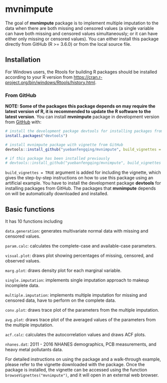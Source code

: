 
<!-- README.md is generated from README.Rmd. Please edit that file -->

# mvnimpute

<!-- badges: start -->
<!-- badges: end -->

The goal of **mvnimpute** package is to implement multiple imputation to
the data when there are both missing and censored values (a single
variable can have both missing and censored values simultaneously; or it
can have either only missing or censored values). You can either install
this package directly from GitHub (R &gt;= 3.6.0) or from the local
source file.

## Installation

For Windows users, the Rtools for building R packages should be
installed according to your R version from
<https://cran.r-project.org/bin/windows/Rtools/history.html>.

### From GitHub

**NOTE: Some of the packages this package depends on may require the
latest version of R, it is recommended to update the R software to the
latest version**. You can install **mvnimpute** package in development
version from [GitHub](https://github.com) with:

``` r
# install the development package devtools for installing packages from GitHub
install.packages("devtools")

# install mvnimpute package with vignette from GitHub
devtools::install_github("yuebanfengqing/mvnimpute", build_vignettes = TRUE)

# if this package has been installed previously
# devtools::install_github("yuebanfengqing/mvnimpute", build_vignettes = TRUE, force = TRUE)
```

`build_vignettes = TRUE` argument is added for including the vignette,
which gives the step-by-step instructions on how to use this package
using an artificial example. You have to install the development package
**devtools** for installing packages from GitHub. The packages that
**mvnimpute** depends on will be automatically downloaded and installed.

## Basic functions

It has 10 functions including

`data.generation`: generates multivariate normal data with missing and
censored values.

`param.calc`: calculates the complete-case and available-case
parameters.

`visual.plot`: draws plot showing percentages of missing, censored, and
observed values.

`marg.plot`: draws density plot for each marginal variable.

`single.imputation`: implements single imputation approach to makeup
incomplete data.

`multiple.imputation`: implements multiple imputation for missing and
censored data, have to perform on the complete data.

`conv.plot`: draws trace plot of the parameters from the multiple
imputation.

`avg.plot`: draws trace plot of the averaged values of the parameters
from the multiple imputation.

`acf.calc`: calculates the autocorrelation values and draws ACF plots.

`nhanes.dat`: 2011 - 2016 NHANES demographics, PCB measurements, and
heavy metal pollutants data.

For detailed instructions on using the package and a walk-through
example, please refer to the vignette downloaded with the package. Once
the package is installed, the vignette can be accessed using the
function `browseVignettes("mvnimpute")`, and it will open in an external
web browser.
